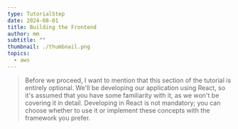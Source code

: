 ```yaml
---
type: TutorialStep
date: 2024-08-01
title: Building the Frontend
author: mm
subtitle: ""
thumbnail: ./thumbnail.png
topics:
  - aws
---
```


> Before we proceed, I want to mention that this section of the tutorial is entirely optional. We'll be developing our application using React, so it's assumed that you have some familiarity with it, as we won't be covering it in detail. Developing in React is not mandatory; you can choose whether to use it or implement these concepts with the framework you prefer.
